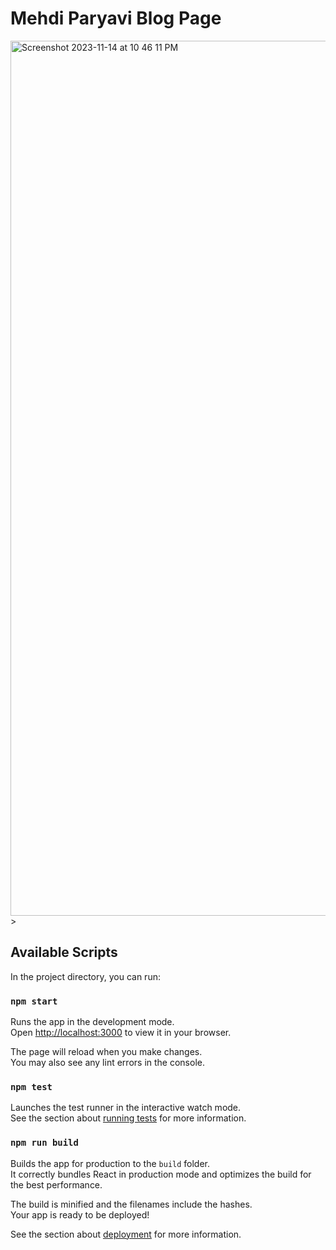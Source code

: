 # Mehdi Paryavi Blog Page

<a href='https://mehdiparyavi.com/' target='_blank' rel="noreferrer">
<img width="1400" alt="Screenshot 2023-11-14 at 10 46 11 PM" src="https://github.com/aparyavi/mehdiparyavi/assets/62215723/e85608e6-b15a-4075-a0bc-c0e2f4f1e4e3">
</a>>

## Available Scripts

In the project directory, you can run:

### `npm start`

Runs the app in the development mode.\
Open [http://localhost:3000](http://localhost:3000) to view it in your browser.

The page will reload when you make changes.\
You may also see any lint errors in the console.

### `npm test`

Launches the test runner in the interactive watch mode.\
See the section about [running tests](https://facebook.github.io/create-react-app/docs/running-tests) for more information.

### `npm run build`

Builds the app for production to the `build` folder.\
It correctly bundles React in production mode and optimizes the build for the best performance.

The build is minified and the filenames include the hashes.\
Your app is ready to be deployed!

See the section about [deployment](https://facebook.github.io/create-react-app/docs/deployment) for more information.
